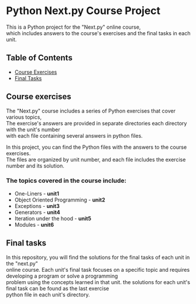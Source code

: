 # Python Next.py Course Project
This is a Python project for the "Next.py" online course,   
which includes answers to the course's exercises and the final tasks in each unit.  

## Table of Contents
- [Course Exercises](#course-exercises)  
- [Final Tasks](#final-tasks)  


## Course exercises
The "Next.py" course includes a series of Python exercises that cover various topics,  
The exercise's answers are provided in separate directories each directory with the unit's number  
with each file containing several answers in python files.  

In this project, you can find the Python files with the answers to the course exercises.   
The files are organized by unit number, and each file includes the exercise number and its solution.  

### The topics covered in the course include:
- One-Liners - **unit1** 
- Object Oriented Programming - **unit2** 
- Exceptions - **unit3**
- Generators - **unit4**
- Iteration under the hood - **unit5**
- Modules - **unit6**


## Final tasks
In this repository, you will find the solutions for the final tasks of each unit in the "next.py"      
online course. Each unit's final task focuses on a specific topic and requires developing a program or solve a programming    
problem using the concepts learned in that unit. the solutions for each unit's final task can be found as the last exercise   
python file in each unit's directory.    

